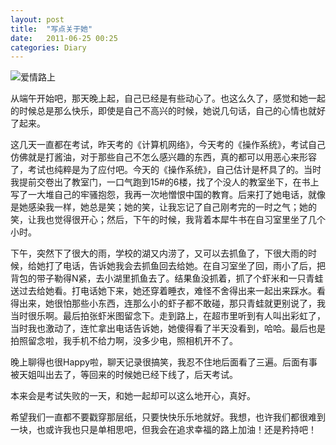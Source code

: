 ```yaml
---
layout: post
title:  "写点关于她"
date:   2011-06-25 00:25
categories: Diary
---
```


![爱情路上](https://i.imgur.com/8O7Su7n.png)

从端午开始吧，那天晚上起，自己已经是有些动心了。也这么久了，感觉和她一起的时候总是那么快乐，即使是自己不高兴的时候，她说几句话，自己的心情也就好了起来。

这几天一直都在考试，昨天考的《计算机网络》，今天考的《操作系统》，考试自己仿佛就是打酱油，对于那些自己不怎么感兴趣的东西，真的都可以用恶心来形容了，考试也纯粹是为了应付吧。今天的《操作系统》，自己估计是杯具了的。当时我提前交卷出了教室门，一口气跑到15#的6楼，找了个没人的教室坐下，在书上写了一大堆自己的牢骚抱怨，我再一次地憎恨中国的教育。后来打了她电话，就像是她感染我一样，她总是笑；她的笑，让我忘记了自己刚考完的一时之气；她的笑，让我也觉得很开心；然后，下午的时候，我背着本犀牛书在自习室里坐了几个小时。

下午，突然下了很大的雨，学校的湖又内涝了，又可以去抓鱼了，下很大雨的时候，给她打了电话，告诉她我会去抓鱼回去给她。在自习室坐了回，雨小了后，把背包的带子勒得N紧，去小湖里抓鱼去了。结果鱼没抓着，抓了个虾米和一只青蛙送过去给她看。打电话她下来，她还穿着睡衣，难怪不舍得出来一起出来踩水。看得出来，她很怕那些小东西，连那么小的虾子都不敢碰，那只青蛙就更别说了，我当时很乐啊。最后拍张虾米图留念下。走到路上，在超市里听到有人叫出彩虹了，当时我也激动了，连忙拿出电话告诉她，她傻得看了半天没看到，哈哈。最后也是拍照留念啦，我手机不给力啊，没多少电，照相机开不了。

晚上聊得也很Happy啦，聊天记录很搞笑，我忍不住地后面看了三遍。后面有事被天姐叫出去了，等回来的时候她已经下线了，后天考试。

本来会是考试失败的一天，和她一起却可以这么地开心，真好。

希望我们一直都不要戳穿那层纸，只要快快乐乐地就好。我想，也许我们都很难到一块，也或许我也只是单相思吧，但我会在追求幸福的路上加油！还是矜持吧！
